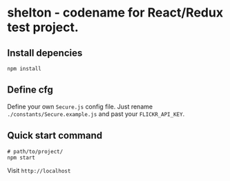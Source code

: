 # shelton - codename for React/Redux test project.

## Install depencies
```
npm install
```

## Define cfg
Define your own `Secure.js` config file. Just rename `./constants/Secure.example.js` and past your `FLICKR_API_KEY`.

## Quick start command
```
# path/to/project/ 
npm start
```
Visit `http://localhost`
